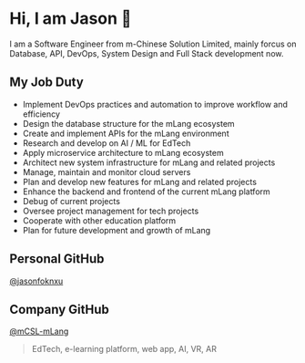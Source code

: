 # Hi, I am Jason :wave:

I am a Software Engineer from m-Chinese Solution Limited, mainly forcus on Database, API, DevOps, System Design and Full Stack development now.

## My Job Duty
- Implement DevOps practices and automation to improve workflow and efficiency
- Design the database structure for the mLang ecosystem
- Create and implement APIs for the mLang environment
- Research and develop on AI / ML for EdTech
- Apply microservice architecture to mLang ecosystem
- Architect new system infrastructure for mLang and related projects
- Manage, maintain and monitor cloud servers
- Plan and develop new features for mLang and related projects
- Enhance the backend and frontend of the current mLang platform
- Debug of current projects
- Oversee project management for tech projects
- Cooperate with other education platform
- Plan for future development and growth of mLang

## Personal GitHub
[@jasonfoknxu](https://github.com/jasonfoknxu)

## Company GitHub
[@mCSL-mLang](https://github.com/mCSL-mLang)

> EdTech, e-learning platform, web app, AI, VR, AR
